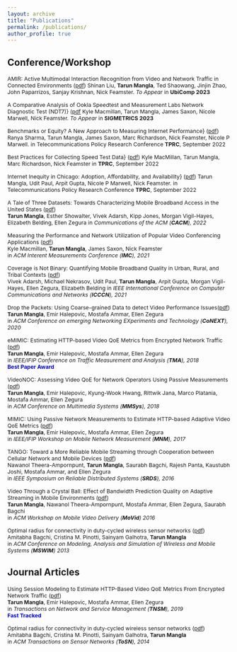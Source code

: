 ```yaml
---
layout: archive
title: "Publications"
permalink: /publications/
author_profile: true
---
```


Conference/Workshop
-------------------
<span style="font-size:.875em"> AMIR: Active Multimodal Interaction Recognition from Video and Network Traffic in Connected Environments ([pdf](../files/amir_ubicomp23.pdf))
Shinan Liu, **Tarun Mangla**, Ted Shaowang, Jinjin Zhao, John Paparrizos, Sanjay Krishnan, Nick Feamster. *To Appear* in **UbiComp 2023** </span>


<span style="font-size:.875em"> A Comparative Analysis of Ookla Speedtest and Measurement Labs Network Diagnostic Test (NDT7)}   ([pdf](../files/speedtest_sigmetrics23.pdf)
Kyle Macmillan, Tarun Mangla, James Saxon, Nicole Marwell, Nick Feamster. *To Appear* in **SIGMETRICS 2023** </span>


<span style="font-size:.875em"> Benchmarks or Equity? A New Approach to Measuring Internet Performance}  ([pdf](../files/benchmarks_tprc22.pdf))
Ranya Sharma, Tarun Mangla, James Saxon, Marc Richardson, Nick Feamster, Nicole P Marwell. in Telecommunications Policy Research Conference **TPRC**, September 2022  </span>

<span style="font-size:.875em"> Best Practices for Collecting Speed Test Data}  ([pdf](../files/speedtest_tprc22pdf))
Kyle MacMillan, Tarun Mangla, Marc Richardson, Nick Feamster in **TPRC**, September 2022  </span>

<span style="font-size:.875em"> Internet Inequity in Chicago: Adoption, Affordability, and Availability}  ([pdf](../files/equity_tprc22.pdf))
Tarun Mangla, Udit Paul, Arpit Gupta, Nicole P Marwell, Nick Feamster. in Telecommunications Policy Research Conference **TPRC**, September 2022  </span>

<span style="font-size:.875em"> A Tale of Three Datasets: Towards Characterizing Mobile Broadband Access in the United States ([pdf](../files/coverage_cacm22.pdf))  
**Tarun Mangla**, Esther Showalter, Vivek Adarsh, Kipp Jones, Morgan Vigil-Hayes, Elizabeth Belding, Ellen Zegura in *Communications of the ACM  (**CACM**), 2022*  </span>  


<span style="font-size:.875em">  Measuring the Performance and Network Utilization of Popular Video Conferencing Applications ([pdf](../files/vca_imc21.pdf))  
Kyle Macmillan, **Tarun Mangla**, James Saxon, Nick Feamster  
in *ACM Interent Measurements Conference (**IMC**), 2021*  </span>  


<span style="font-size:.875em"> Coverage is Not Binary: Quantifying Mobile Broadband Quality in Urban, Rural, and Tribal Contexts ([pdf](../files/coverage_icccn21.pdf))  
Vivek Adarsh, Michael Nekrasov, Udit Paul, **Tarun Mangla**, Arpit Gupta, Morgan Vigil-Hayes, Ellen Zegura, Elizabeth Belding 
in *IEEE International Conference on Computer Communications and Networks  (**ICCCN**), 2021*  </span>  


<span style="font-size:.875em">  Drop the Packets: Using Coarse-grained Data to detect Video Performance Issues([pdf](../files/dropThePackets_conext20.pdf))  
**Tarun Mangla**, Emir Halepovic, Mostafa Ammar, Ellen Zegura  
in *ACM Conference on emerging Networking EXperiments and Technology (**CoNEXT**), 2020*  </span>  


<span style="font-size:.875em"> eMIMIC: Estimating HTTP-based Video QoE Metrics from Encrypted Network Traffic ([pdf](../files/emimic_tma18.pdf))  
**Tarun Mangla**, Emir Halepovic, Mostafa Ammar, Ellen Zegura  
in *IEEE/IFIP Conference on Traffic Measurement and Analysis (**TMA**), 2018*  </span>  
<span style="color:blue;font-size:.875em"> **Best Paper Award** </span>

<span style="font-size:0.875em"> VideoNOC: Assessing Video QoE for Network Operators Using Passive Measurements ([pdf](../files/videonoc_mmsys18.pdf))  
**Tarun Mangla**, Emir Halepovic, Kyung-Wook Hwang, Rittwik Jana, Marco Platania, Mostafa Ammar, Ellen Zegura  
in *ACM Conference on Multimedia Systems (**MMSys**), 2018* </span>


<span style="font-size:0.875em"> MIMIC: Using Passive Network Measurements to Estimate HTTP-based Adaptive Video QoE Metrics ([pdf](../files/mimic_mnm17.pdf))  
**Tarun Mangla**, Emir Halepovic, Mostafa Ammar, Ellen Zegura  
in *IEEE/IFIP Workshop on Mobile Network Measurement (**MNM**), 2017* </span>


<span style="font-size:0.875em"> TANGO: Toward a More Reliable Mobile Streaming through Cooperation between Cellular Network and Mobile Devices ([pdf](../files/tango_srds16.pdf))  
Nawanol Theera-Ampornpunt, **Tarun Mangla**, Saurabh Bagchi, Rajesh Panta, Kaustubh Joshi, Mostafa Ammar, and Ellen Zegura   
in *IEEE Symposium on Reliable Distributed Systems (**SRDS**), 2016* </span>

<span style="font-size:0.875em"> Video Through a Crystal Ball: Effect of Bandwidth Prediction Quality on Adaptive Streaming in Mobile Environments ([pdf](../files/crystalball_movid16.pdf))  
**Tarun Mangla**, Nawanol Theera-Ampornpunt, Mostafa Ammar, Ellen Zegura, Saurabh Bagchi  
in *ACM Workshop on Mobile Video Delivery (**MoVid**) 2016* </span>

<span style="font-size:0.875em"> Optimal radius for connectivity in duty-cycled wireless sensor networks ([pdf](../files/optimalradius_mswim13.pdf))  
Amitabha Bagchi, Cristina M. Pinotti, Sainyam Galhotra, **Tarun Mangla**  
in *ACM Conference on Modeling, Analysis and Simulation of Wireless and Mobile Systems (**MSWIM**) 2013*  
</span>  

Journal Articles
---------------

<span style="font-size:0.875em"> Using Session Modeling to Estimate HTTP-Based Video QoE Metrics From Encrypted Network Traffic ([pdf](../files/emimic_tnsm19.pdf))  
**Tarun Mangla**, Emir Halepovic, Mostafa Ammar, Ellen Zegura  
in *Transactions on Network and Service Management (**TNSM**), 2019*  
</span>
<span style="color:blue;font-size:.875em"> **Fast Tracked** </span>



<span style="font-size:0.875em"> Optimal radius for connectivity in duty-cycled wireless sensor networks ([pdf](../files/optimalradius_tosn14.pdf))  
Amitabha Bagchi, Cristina M. Pinotti, Sainyam Galhotra, **Tarun Mangla**  
in *ACM Transactions on Sensor Networks (**ToSN**), 2014* </span>

 


